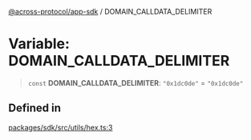 [@across-protocol/app-sdk](../README.md) / DOMAIN\_CALLDATA\_DELIMITER

# Variable: DOMAIN\_CALLDATA\_DELIMITER

> `const` **DOMAIN\_CALLDATA\_DELIMITER**: `"0x1dc0de"` = `"0x1dc0de"`

## Defined in

[packages/sdk/src/utils/hex.ts:3](https://github.com/across-protocol/toolkit/blob/d027d7c23e7230b7b5f439570f9efd60c1d715ce/packages/sdk/src/utils/hex.ts#L3)
